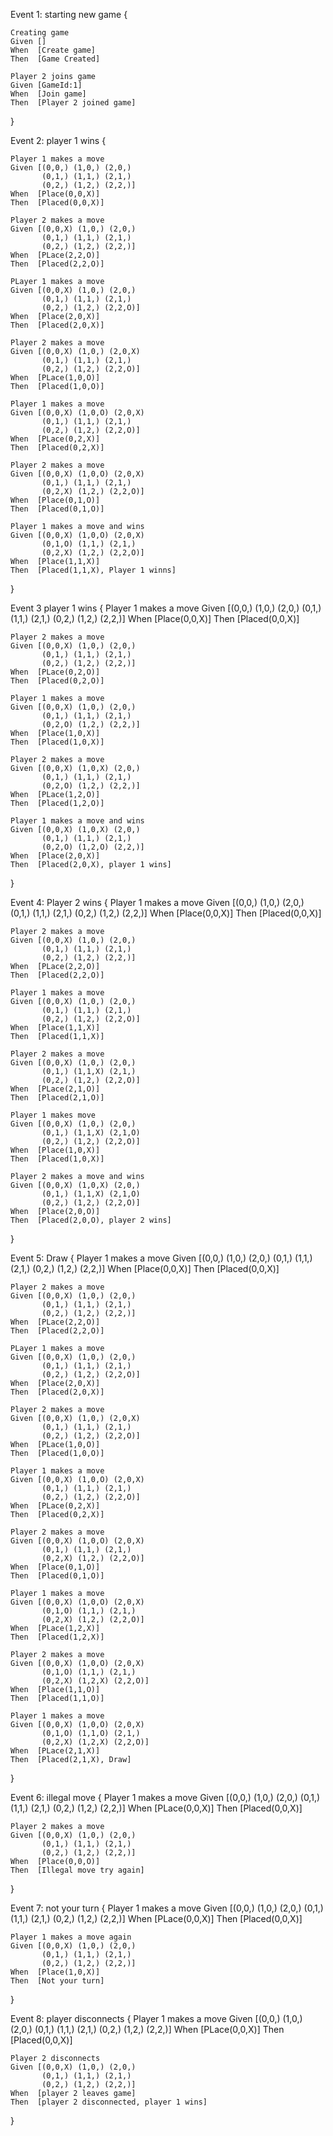 Event 1: starting new game
{

	Creating game
	Given []
	When  [Create game]
	Then  [Game Created]

	Player 2 joins game
	Given [GameId:1]
	When  [Join game]
	Then  [Player 2 joined game]
}

Event 2: player 1 wins
{
	
	Player 1 makes a move
	Given [(0,0,) (1,0,) (2,0,)
	       (0,1,) (1,1,) (2,1,)
	       (0,2,) (1,2,) (2,2,)]
	When  [Place(0,0,X)]
	Then  [Placed(0,0,X)]

	Player 2 makes a move
	Given [(0,0,X) (1,0,) (2,0,)
	       (0,1,) (1,1,) (2,1,)
	       (0,2,) (1,2,) (2,2,)]
	When  [PLace(2,2,O)]
	Then  [Placed(2,2,O)]

	PLayer 1 makes a move
	Given [(0,0,X) (1,0,) (2,0,)
	       (0,1,) (1,1,) (2,1,)
	       (0,2,) (1,2,) (2,2,O)]
	When  [Place(2,0,X)]
	Then  [Placed(2,0,X)]

	Player 2 makes a move
	Given [(0,0,X) (1,0,) (2,0,X)
	       (0,1,) (1,1,) (2,1,)
	       (0,2,) (1,2,) (2,2,O)]
	When  [PLace(1,0,O)]
	Then  [Placed(1,0,O)]

	Player 1 makes a move
	Given [(0,0,X) (1,0,O) (2,0,X)
	       (0,1,) (1,1,) (2,1,)
	       (0,2,) (1,2,) (2,2,O)]
	When  [PLace(0,2,X)]
	Then  [Placed(0,2,X)]

	Player 2 makes a move
	Given [(0,0,X) (1,0,O) (2,0,X)
	       (0,1,) (1,1,) (2,1,)
	       (0,2,X) (1,2,) (2,2,O)]
	When  [Place(0,1,O)]
	Then  [Placed(0,1,O)]

	Player 1 makes a move and wins
	Given [(0,0,X) (1,0,O) (2,0,X)
	       (0,1,O) (1,1,) (2,1,)
	       (0,2,X) (1,2,) (2,2,O)]
	When  [Place(1,1,X)]
	Then  [Placed(1,1,X), Player 1 winns]
}

Event 3 player 1 wins
{
	Player 1 makes a move
	Given [(0,0,) (1,0,) (2,0,)
	       (0,1,) (1,1,) (2,1,)
	       (0,2,) (1,2,) (2,2,)]
	When  [Place(0,0,X)]
	Then  [Placed(0,0,X)]

	Player 2 makes a move
	Given [(0,0,X) (1,0,) (2,0,)
	       (0,1,) (1,1,) (2,1,)
	       (0,2,) (1,2,) (2,2,)]
	When  [PLace(0,2,O)]
	Then  [Placed(0,2,O)]

	Player 1 makes a move
	Given [(0,0,X) (1,0,) (2,0,)
	       (0,1,) (1,1,) (2,1,)
	       (0,2,O) (1,2,) (2,2,)]
	When  [Place(1,0,X)]
	Then  [Placed(1,0,X)]

	Player 2 makes a move
	Given [(0,0,X) (1,0,X) (2,0,)
	       (0,1,) (1,1,) (2,1,)
	       (0,2,O) (1,2,) (2,2,)]
	When  [PLace(1,2,O)]
	Then  [Placed(1,2,O)]

	Player 1 makes a move and wins
	Given [(0,0,X) (1,0,X) (2,0,)
	       (0,1,) (1,1,) (2,1,)
	       (0,2,O) (1,2,O) (2,2,)]
	When  [Place(2,0,X)]
	Then  [Placed(2,0,X), player 1 wins]
}

Event 4: Player 2 wins
{
	Player 1 makes a move
	Given [(0,0,) (1,0,) (2,0,)
	       (0,1,) (1,1,) (2,1,)
	       (0,2,) (1,2,) (2,2,)]
	When  [Place(0,0,X)]
	Then  [Placed(0,0,X)]

	Player 2 makes a move
	Given [(0,0,X) (1,0,) (2,0,)
	       (0,1,) (1,1,) (2,1,)
	       (0,2,) (1,2,) (2,2,)]
	When  [PLace(2,2,O)]
	Then  [Placed(2,2,O)]

	Player 1 makes a move
	Given [(0,0,X) (1,0,) (2,0,)
	       (0,1,) (1,1,) (2,1,)
	       (0,2,) (1,2,) (2,2,O)]
	When  [Place(1,1,X)]
	Then  [Placed(1,1,X)]

	Player 2 makes a move
	Given [(0,0,X) (1,0,) (2,0,)
	       (0,1,) (1,1,X) (2,1,)
	       (0,2,) (1,2,) (2,2,O)]
	When  [PLace(2,1,O)]
	Then  [Placed(2,1,O)]

	Player 1 makes move
	Given [(0,0,X) (1,0,) (2,0,)
	       (0,1,) (1,1,X) (2,1,O)
	       (0,2,) (1,2,) (2,2,O)]
	When  [Place(1,0,X)]
	Then  [Placed(1,0,X)]

	Player 2 makes a move and wins
	Given [(0,0,X) (1,0,X) (2,0,)
	       (0,1,) (1,1,X) (2,1,O)
	       (0,2,) (1,2,) (2,2,O)]
	When  [Place(2,0,O)]
	Then  [Placed(2,0,O), player 2 wins]
}

Event 5: Draw
{
	Player 1 makes a move
	Given [(0,0,) (1,0,) (2,0,)
	       (0,1,) (1,1,) (2,1,)
	       (0,2,) (1,2,) (2,2,)]
	When  [Place(0,0,X)]
	Then  [Placed(0,0,X)]

	Player 2 makes a move
	Given [(0,0,X) (1,0,) (2,0,)
	       (0,1,) (1,1,) (2,1,)
	       (0,2,) (1,2,) (2,2,)]
	When  [PLace(2,2,O)]
	Then  [Placed(2,2,O)]

	PLayer 1 makes a move
	Given [(0,0,X) (1,0,) (2,0,)
	       (0,1,) (1,1,) (2,1,)
	       (0,2,) (1,2,) (2,2,O)]
	When  [Place(2,0,X)]
	Then  [Placed(2,0,X)]

	Player 2 makes a move
	Given [(0,0,X) (1,0,) (2,0,X)
	       (0,1,) (1,1,) (2,1,)
	       (0,2,) (1,2,) (2,2,O)]
	When  [PLace(1,0,O)]
	Then  [Placed(1,0,O)]

	Player 1 makes a move
	Given [(0,0,X) (1,0,O) (2,0,X)
	       (0,1,) (1,1,) (2,1,)
	       (0,2,) (1,2,) (2,2,O)]
	When  [PLace(0,2,X)]
	Then  [Placed(0,2,X)]

	Player 2 makes a move
	Given [(0,0,X) (1,0,O) (2,0,X)
	       (0,1,) (1,1,) (2,1,)
	       (0,2,X) (1,2,) (2,2,O)]
	When  [Place(0,1,O)]
	Then  [Placed(0,1,O)]

	Player 1 makes a move
	Given [(0,0,X) (1,0,O) (2,0,X)
	       (0,1,O) (1,1,) (2,1,)
	       (0,2,X) (1,2,) (2,2,O)]
	When  [PLace(1,2,X)]
	Then  [Placed(1,2,X)]

	Player 2 makes a move
	Given [(0,0,X) (1,0,O) (2,0,X)
	       (0,1,O) (1,1,) (2,1,)
	       (0,2,X) (1,2,X) (2,2,O)]
	When  [Place(1,1,O)]
	Then  [Placed(1,1,O)]

	Player 1 makes a move
	Given [(0,0,X) (1,0,O) (2,0,X)
	       (0,1,O) (1,1,O) (2,1,)
	       (0,2,X) (1,2,X) (2,2,O)]
	When  [PLace(2,1,X)]
	Then  [Placed(2,1,X), Draw]
}

Event 6: illegal move
{
	Player 1 makes a move
	Given [(0,0,) (1,0,) (2,0,)
	       (0,1,) (1,1,) (2,1,)
	       (0,2,) (1,2,) (2,2,)]
	When  [PLace(0,0,X)]
	Then  [Placed(0,0,X)]

	Player 2 makes a move
	Given [(0,0,X) (1,0,) (2,0,)
	       (0,1,) (1,1,) (2,1,)
	       (0,2,) (1,2,) (2,2,)]
	When  [Place(0,0,O)]
	Then  [Illegal move try again]
}

Event 7: not your turn 
{
	Player 1 makes a move
	Given [(0,0,) (1,0,) (2,0,)
	       (0,1,) (1,1,) (2,1,)
	       (0,2,) (1,2,) (2,2,)]
	When  [PLace(0,0,X)]
	Then  [Placed(0,0,X)]

	Player 1 makes a move again
	Given [(0,0,X) (1,0,) (2,0,)
	       (0,1,) (1,1,) (2,1,)
	       (0,2,) (1,2,) (2,2,)]
	When  [Place(1,0,X)]
	Then  [Not your turn]
}

Event 8: player disconnects
{
	Player 1 makes a move
	Given [(0,0,) (1,0,) (2,0,)
	       (0,1,) (1,1,) (2,1,)
	       (0,2,) (1,2,) (2,2,)]
	When  [PLace(0,0,X)]
	Then  [Placed(0,0,X)]

	Player 2 disconnects
	Given [(0,0,X) (1,0,) (2,0,)
	       (0,1,) (1,1,) (2,1,)
	       (0,2,) (1,2,) (2,2,)]
	When  [player 2 leaves game]
	Then  [player 2 disconnected, player 1 wins]
}
